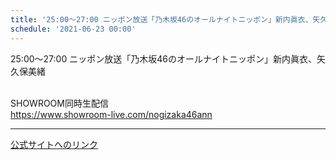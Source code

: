 ```yaml
---
title: '25:00～27:00 ニッポン放送「乃木坂46のオールナイトニッポン」新内眞衣、矢久保美緒'
schedule: '2021-06-23 00:00'
---
```


<div id="detailBody"> <p>  25:00～27:00 ニッポン放送「乃木坂46のオールナイトニッポン」新内眞衣、矢久保美緒 </p> <p>  <br/>  SHOWROOM同時生配信  <br/>  <a href="https://www.showroom-live.com/nogizaka46ann" target="_blank" title="https://www.showroom-live.com/nogizaka46ann">   https://www.showroom-live.com/nogizaka46ann  </a> </p></div>

---
[公式サイトへのリンク]('http://www.nogizaka46.com/schedule/2021/06/060762.php?member=mio-yakubo&category=&monthly=202106')